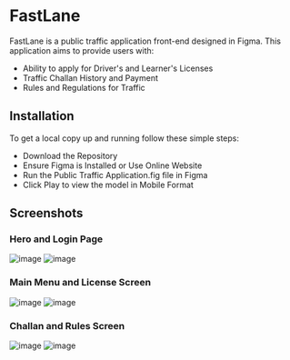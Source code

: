 # FastLane

FastLane is a public traffic application front-end designed in Figma. This application aims to provide users with:
- Ability to apply for Driver's and Learner's Licenses
- Traffic Challan History and Payment
- Rules and Regulations for Traffic

## Installation

To get a local copy up and running follow these simple steps:
- Download the Repository
- Ensure Figma is Installed or Use Online Website
- Run the Public Traffic Application.fig file in Figma
- Click Play to view the model in Mobile Format

## Screenshots
 ### **Hero and Login Page**

![image](https://github.com/farhanj21/FastLane/assets/102750756/9007ee50-4ae7-4a84-8108-8a01827bc887) ![image](https://github.com/farhanj21/FastLane/assets/102750756/5fdd7a5b-fea5-4a27-8596-1ccbcdb7c92f)

 ### **Main Menu and License Screen**
![image](https://github.com/farhanj21/FastLane/assets/102750756/ad850a46-33d0-439c-86dc-09df897af73c) ![image](https://github.com/farhanj21/FastLane/assets/102750756/f5ca4d92-f712-47fd-b865-a08cd5092639)

 ### **Challan and Rules Screen**
 ![image](https://github.com/farhanj21/FastLane/assets/102750756/b278f7f3-bd0c-433b-8a1c-8439bd71249f) ![image](https://github.com/farhanj21/FastLane/assets/102750756/d3616a06-a1b7-4be1-a738-4e2f3353c1c4)



